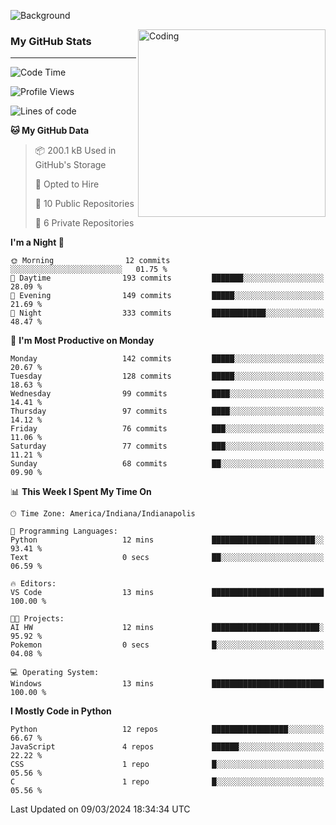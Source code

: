 ![Background](https://github.com/Nguyen-Noah/Nguyen-Noah/assets/112649680/f5d2296f-0508-400c-abcf-47c085708a2a)

<img align="right" alt="Coding" width="300" src="https://cdn.dribbble.com/users/1277312/screenshots/14733298/media/39b1045e593737587dd60e42c8422d1f.gif" >

### My GitHub Stats
---
<!--START_SECTION:waka-->
![Code Time](http://img.shields.io/badge/Code%20Time-148%20hrs%2032%20mins-blue)

![Profile Views](http://img.shields.io/badge/Profile%20Views-0-blue)

![Lines of code](https://img.shields.io/badge/From%20Hello%20World%20I%27ve%20Written-143.0%20thousand%20lines%20of%20code-blue)

**🐱 My GitHub Data** 

> 📦 200.1 kB Used in GitHub's Storage 
 > 
> 💼 Opted to Hire
 > 
> 📜 10 Public Repositories 
 > 
> 🔑 6 Private Repositories 
 > 
**I'm a Night 🦉** 

```text
🌞 Morning                12 commits          ░░░░░░░░░░░░░░░░░░░░░░░░░   01.75 % 
🌆 Daytime                193 commits         ███████░░░░░░░░░░░░░░░░░░   28.09 % 
🌃 Evening                149 commits         █████░░░░░░░░░░░░░░░░░░░░   21.69 % 
🌙 Night                  333 commits         ████████████░░░░░░░░░░░░░   48.47 % 
```
📅 **I'm Most Productive on Monday** 

```text
Monday                   142 commits         █████░░░░░░░░░░░░░░░░░░░░   20.67 % 
Tuesday                  128 commits         █████░░░░░░░░░░░░░░░░░░░░   18.63 % 
Wednesday                99 commits          ████░░░░░░░░░░░░░░░░░░░░░   14.41 % 
Thursday                 97 commits          ████░░░░░░░░░░░░░░░░░░░░░   14.12 % 
Friday                   76 commits          ███░░░░░░░░░░░░░░░░░░░░░░   11.06 % 
Saturday                 77 commits          ███░░░░░░░░░░░░░░░░░░░░░░   11.21 % 
Sunday                   68 commits          ██░░░░░░░░░░░░░░░░░░░░░░░   09.90 % 
```


📊 **This Week I Spent My Time On** 

```text
🕑︎ Time Zone: America/Indiana/Indianapolis

💬 Programming Languages: 
Python                   12 mins             ███████████████████████░░   93.41 % 
Text                     0 secs              ██░░░░░░░░░░░░░░░░░░░░░░░   06.59 % 

🔥 Editors: 
VS Code                  13 mins             █████████████████████████   100.00 % 

🐱‍💻 Projects: 
AI HW                    12 mins             ████████████████████████░   95.92 % 
Pokemon                  0 secs              █░░░░░░░░░░░░░░░░░░░░░░░░   04.08 % 

💻 Operating System: 
Windows                  13 mins             █████████████████████████   100.00 % 
```

**I Mostly Code in Python** 

```text
Python                   12 repos            █████████████████░░░░░░░░   66.67 % 
JavaScript               4 repos             ██████░░░░░░░░░░░░░░░░░░░   22.22 % 
CSS                      1 repo              █░░░░░░░░░░░░░░░░░░░░░░░░   05.56 % 
C                        1 repo              █░░░░░░░░░░░░░░░░░░░░░░░░   05.56 % 
```




 Last Updated on 09/03/2024 18:34:34 UTC
<!--END_SECTION:waka-->

<!--
**Nguyen-Noah/Nguyen-Noah** is a ✨ _special_ ✨ repository because its `README.md` (this file) appears on your GitHub profile.

Here are some ideas to get you started:

- 🔭 I’m currently working on ...
- 🌱 I’m currently learning ...
- 👯 I’m looking to collaborate on ...
- 🤔 I’m looking for help with ...
- 💬 Ask me about ...
- 📫 How to reach me: ...
- 😄 Pronouns: ...
- ⚡ Fun fact: ...
-->
